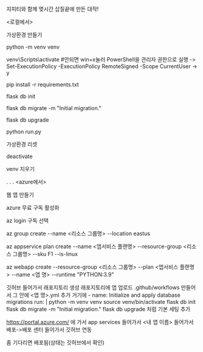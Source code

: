지피티와 함께 몆시간 삽질끝에 만든 대작!

<로컬에서>

가상환경 만들기

python -m venv venv

venv\Scripts\activate #안되면 win+x눌러 PowerShell을 관리자 권한으로 실행 -> Set-ExecutionPolicy -ExecutionPolicy RemoteSigned -Scope CurrentUser -> y

pip install -r requirements.txt

flask db init

flask db migrate -m "Initial migration."

flask db upgrade

python run.py



가상환경 리셋

deactivate

venv 지우기


.
.
.
<azure에서>


웹 앱 만들기

azure 무료 구독 활성화

az login
구독 선택

 az group create --name <리소스 그룹명> --location eastus

az appservice plan create --name <앱서비스 플랜명> --resource-group <리소스 그룹명> --sku F1 --is-linux

az webapp create --resource-group <리소스 그룹명> --plan <앱서비스 플랜명> --name <앱 명> --runtime "PYTHON:3.9"


깃허브 들어가서 래포지토리 생성
래포지토리에 앱 업로드
.github/workflows 만들어서 그 안에 <앱 명>.yml 추가 
거기에 
      - name: Initialize and apply database migrations
        run: |
          python -m venv venv
          source venv/bin/activate
          flask db init
          flask db migrate -m "Initial migration."
          flask db upgrade
처럼 기본 세팅 추가


https://portal.azure.com/
에 가서 app services 들어가서 <내 앱 이름> 들어가서 배포->배포 센터 들어가서 깃허브 연동

좀 기다리면 배포됨(상태는 깃허브에서 확인)

